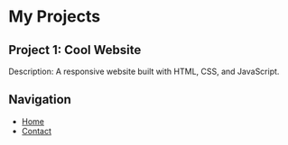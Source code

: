 # My Projects  

## Project 1: Cool Website  
Description: A responsive website built with HTML, CSS, and JavaScript.  

## Navigation  
- [Home](index.md)  
- [Contact](contact.md) 